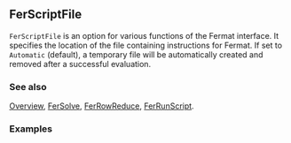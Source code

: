 ## FerScriptFile

`FerScriptFile` is an option for various functions of the Fermat interface. It specifies the location of the file containing instructions for Fermat. If set to `Automatic` (default), a temporary file will be automatically created and removed after a successful evaluation.

### See also

[Overview](Extra/FeynHelpers.md), [FerSolve](FerSolve.md), [FerRowReduce](FerRowReduce.md), [FerRunScript](FerRunScript.md).

### Examples